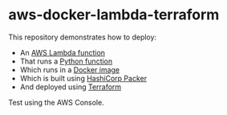 # aws-docker-lambda-terraform

This repository demonstrates how to deploy:

* An [AWS Lambda function](https://aws.amazon.com/lambda/)
* That runs a [Python function](https://docs.aws.amazon.com/lambda/latest/dg/lambda-python.html)
* Which runs in a [Docker image](https://docs.aws.amazon.com/lambda/latest/dg/python-image.html)
* Which is built using [HashiCorp Packer](https://developer.hashicorp.com/packer/plugins/builders/docker)
* And deployed using [Terraform](https://registry.terraform.io/providers/hashicorp/aws/latest/docs/resources/lambda_function)

Test using the AWS Console.
